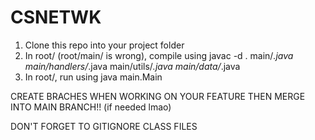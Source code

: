 # CSNETWK

1. Clone this repo into your project folder
2. In root/ (root/main/ is wrong), compile using javac -d . main/_.java main/handlers/_.java main/utils/_.java main/data/_.java
3. In root/, run using java main.Main

CREATE BRACHES WHEN WORKING ON YOUR FEATURE THEN MERGE INTO MAIN BRANCH!! (if needed lmao)

DON'T FORGET TO GITIGNORE CLASS FILES

